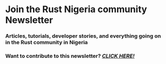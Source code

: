 # **Join the Rust Nigeria community Newsletter**

### Articles, tutorials, developer stories, and everything going on in the Rust community in Nigeria

### Want to contribute to this newsletter? [**_CLICK HERE!_**](https://github.com/Rust-Nigeria/newsletter)
